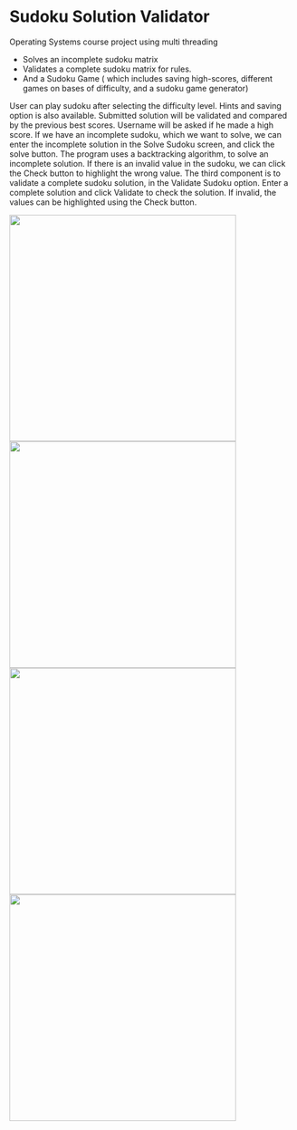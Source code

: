 # Sudoku Solution Validator
 
Operating Systems course project using multi threading
- Solves an incomplete sudoku matrix
- Validates a complete sudoku matrix for rules.
- And a Sudoku Game ( which includes saving high-scores, different games on bases of difficulty, and a sudoku game generator)

User can play sudoku after selecting the difficulty level. Hints and saving option is also available. Submitted solution will be validated and compared by the previous best scores. Username will be asked  if he made a high score. If we have an incomplete sudoku, which we want to solve, we can enter the incomplete solution in the Solve Sudoku screen, and click the solve button. The program uses a backtracking algorithm, to solve an incomplete solution. If there is an invalid value in the sudoku, we can click the Check button to highlight the wrong value. The third component is to validate a complete sudoku solution, in the Validate Sudoku option. Enter a complete solution and click Validate to check the solution. If invalid, the values can be highlighted using the Check button.

<img src = "https://user-images.githubusercontent.com/66671013/95427312-c580e000-0960-11eb-94cf-d9c29e798535.PNG"  width="400 " height= "400">                                  <img src = "https://user-images.githubusercontent.com/66671013/95427556-2e685800-0961-11eb-8bea-fdf8ae46678b.PNG"  width="400 " height= "400">  
<img src = "https://user-images.githubusercontent.com/66671013/95427717-6e2f3f80-0961-11eb-8fc7-d9d1b5dd2683.PNG"  width="400 " height= "400">                                  <img src = "https://user-images.githubusercontent.com/66671013/95432016-82763b00-0967-11eb-9a48-1d5725456722.PNG"  width="400 " height= "400">
